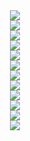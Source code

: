 <div align="center">
  <div>
    <img src="https://github.com/user-attachments/assets/421ac964-fec2-444e-b572-ce788c3359d9">
  </div>
  <div>
    <img src="https://github.com/user-attachments/assets/0bf17589-1005-49fd-9a0e-58f27bcf8419">
  </div>
  <div>
    <img src="https://github.com/user-attachments/assets/ccef5fd2-8621-425a-9ef8-347a66f39946">
  </div>
  <div>
    <img src="https://github.com/user-attachments/assets/90a208e4-2b38-42c2-b5c3-b976f9802d47">
  </div>
  <div>
    <img src="https://github.com/user-attachments/assets/9398e41e-8690-4a82-a5bb-dffdc7766b11">
  </div>
  <div>
    <img src="https://github.com/user-attachments/assets/f224c4fe-3d50-49de-8e2d-55a39cb47806">
  </div>
  <div>
    <img src="https://github.com/user-attachments/assets/47ce05d8-dace-4489-ab1e-daa864b693ff">
  </div>
  <div>
    <img src="https://github.com/user-attachments/assets/2e14961f-e4f5-4b88-aa7c-8874e0834b34">
  </div>
  <div>
    <img src="https://github.com/user-attachments/assets/b37b1bd1-a50f-464d-a564-51cb32e7623b">
  </div>
  <div>
    <img src="https://github.com/user-attachments/assets/3680a9cc-6bb3-48c3-b9e7-683bd2ea64fc">
  </div>
  <div>
    <img src="https://github.com/user-attachments/assets/23b3242f-a28b-4397-ac65-90571e589922">
  </div>
  <div>
    <img src="https://github.com/user-attachments/assets/629d37f1-1858-4af5-8cbf-69886dcdc21e">
  </div>
</div>
